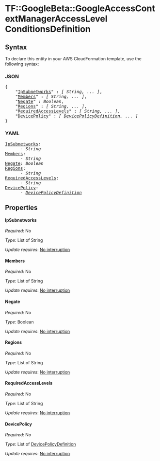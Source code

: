 # TF::GoogleBeta::GoogleAccessContextManagerAccessLevel ConditionsDefinition

## Syntax

To declare this entity in your AWS CloudFormation template, use the following syntax:

### JSON

<pre>
{
    "<a href="#ipsubnetworks" title="IpSubnetworks">IpSubnetworks</a>" : <i>[ String, ... ]</i>,
    "<a href="#members" title="Members">Members</a>" : <i>[ String, ... ]</i>,
    "<a href="#negate" title="Negate">Negate</a>" : <i>Boolean</i>,
    "<a href="#regions" title="Regions">Regions</a>" : <i>[ String, ... ]</i>,
    "<a href="#requiredaccesslevels" title="RequiredAccessLevels">RequiredAccessLevels</a>" : <i>[ String, ... ]</i>,
    "<a href="#devicepolicy" title="DevicePolicy">DevicePolicy</a>" : <i>[ <a href="devicepolicydefinition.md">DevicePolicyDefinition</a>, ... ]</i>
}
</pre>

### YAML

<pre>
<a href="#ipsubnetworks" title="IpSubnetworks">IpSubnetworks</a>: <i>
      - String</i>
<a href="#members" title="Members">Members</a>: <i>
      - String</i>
<a href="#negate" title="Negate">Negate</a>: <i>Boolean</i>
<a href="#regions" title="Regions">Regions</a>: <i>
      - String</i>
<a href="#requiredaccesslevels" title="RequiredAccessLevels">RequiredAccessLevels</a>: <i>
      - String</i>
<a href="#devicepolicy" title="DevicePolicy">DevicePolicy</a>: <i>
      - <a href="devicepolicydefinition.md">DevicePolicyDefinition</a></i>
</pre>

## Properties

#### IpSubnetworks

_Required_: No

_Type_: List of String

_Update requires_: [No interruption](https://docs.aws.amazon.com/AWSCloudFormation/latest/UserGuide/using-cfn-updating-stacks-update-behaviors.html#update-no-interrupt)

#### Members

_Required_: No

_Type_: List of String

_Update requires_: [No interruption](https://docs.aws.amazon.com/AWSCloudFormation/latest/UserGuide/using-cfn-updating-stacks-update-behaviors.html#update-no-interrupt)

#### Negate

_Required_: No

_Type_: Boolean

_Update requires_: [No interruption](https://docs.aws.amazon.com/AWSCloudFormation/latest/UserGuide/using-cfn-updating-stacks-update-behaviors.html#update-no-interrupt)

#### Regions

_Required_: No

_Type_: List of String

_Update requires_: [No interruption](https://docs.aws.amazon.com/AWSCloudFormation/latest/UserGuide/using-cfn-updating-stacks-update-behaviors.html#update-no-interrupt)

#### RequiredAccessLevels

_Required_: No

_Type_: List of String

_Update requires_: [No interruption](https://docs.aws.amazon.com/AWSCloudFormation/latest/UserGuide/using-cfn-updating-stacks-update-behaviors.html#update-no-interrupt)

#### DevicePolicy

_Required_: No

_Type_: List of <a href="devicepolicydefinition.md">DevicePolicyDefinition</a>

_Update requires_: [No interruption](https://docs.aws.amazon.com/AWSCloudFormation/latest/UserGuide/using-cfn-updating-stacks-update-behaviors.html#update-no-interrupt)

